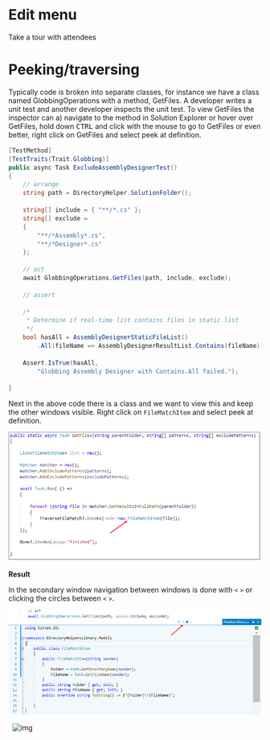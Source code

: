 # Edit menu

Take a tour with attendees

# Peeking/traversing

Typically code is broken into separate classes, for instance we have a class named GlobbingOperations with a method, GetFiles.  A developer writes a unit test and another developer inspects the unit test. To view GetFiles the inspector can a) navigate to the method in Solution Explorer or hover over GetFiles, hold down <kbd>CTRL</kbd> and click with the mouse to go to GetFiles or even better, right click on GetFiles and select peek at definition.

```csharp
[TestMethod]
[TestTraits(Trait.Globbing)]
public async Task ExcludeAssemblyDesignerTest()
{
    // arrange
    string path = DirectoryHelper.SolutionFolder();

    string[] include = { "**/*.cs" };
    string[] exclude =
    {
        "**/*Assembly*.cs", 
        "**/*Designer*.cs"
    };

    // act
    await GlobbingOperations.GetFiles(path, include, exclude);

    // assert

    /*
     * Determine if real-time list contains files in static list
     */
    bool hasAll = AssemblyDesignerStaticFileList()
        .All(fileName => AssemblyDesignerResultList.Contains(fileName));

    Assert.IsTrue(hasAll, 
        "Globbing Assembly Designer with Contains.All failed.");

}
```

Next in the above code there is a class and we want to view this and keep the other windows visible. Right click on `FileMatchItem` and select peek at definition.

![figure1](assets/NavigatingCode/Figure1.png)

**Result**

In the secondary window navigation between windows is done with `<` `>` or clicking the circles between `<` `>`.

![figure2](assets/NavigatingCode/Figure2.png)

&nbsp;&nbsp;![img](https://img.shields.io/badge/Karen%20Payne-Visual%20Studio%20training-lightgrey)